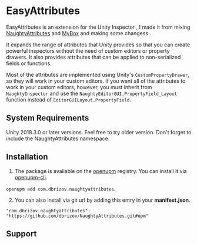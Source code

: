 # EasyAttributes
EasyAttributes is an extension for the Unity Inspector , I made it from mixing [NaughtyAttributes](https://github.com/dbrizov/NaughtyAttributes) and [MyBox](https://github.com/Deadcows/MyBox)  and making some changess .

It expands the range of attributes that Unity provides so that you can create powerful inspectors without the need of 
custom editors or property drawers. It also provides attributes that can be applied to non-serialized fields or functions.

Most of the attributes are implemented using Unity's `CustomPropertyDrawer`, so they will work in your custom editors.
If you want all of the attributes to work in your custom editors, however, you must inherit from `NaughtyInspector` and use
the `NaughtyEditorGUI.PropertyField_Layout` function instead of `EditorGUILayout.PropertyField`.

## System Requirements
Unity 2018.3.0 or later versions. Feel free to try older version. Don't forget to include the NaughtyAttributes namespace.

## Installation
1. The package is available on the [openupm](https://openupm.com/) registry. You can install it via [openupm-cli](https://github.com/openupm/openupm-cli).

`openupm add com.dbrizov.naughtyattributes`.

2. You can also install via git url by adding this entry in your **manifest.json**.

`"com.dbrizov.naughtyattributes": "https://github.com/dbrizov/NaughtyAttributes.git#upm"`

## Support




